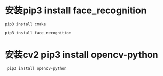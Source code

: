 
# 安装pip3 install face_recognition

    pip3 install cmake
    
    pip3 install face_recognition
    
    
# 安装cv2 pip3 install opencv-python

     pip3 install opencv-python
